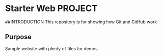 # Starter Web PROJECT

##INTRODUCTION
This repository is for showing how Git and GitHub work

## Purpose

Sample website with plenty of files for demos